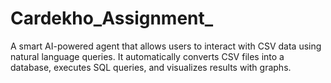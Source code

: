 # Cardekho_Assignment_
A smart AI-powered agent that allows users to interact with CSV data using natural language queries. It automatically converts CSV files into a database, executes SQL queries, and visualizes results with graphs.
